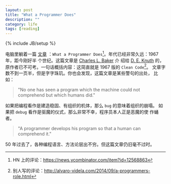 ```yaml
---
layout: post
title: "What a Programmer Does"
description: ""
category: life
tags: [reading]
---
```

{% include JB/setup %}

电脑里躺着一篇
[文章](http://archive.computerhistory.org/resources/text/Knuth_Don_X4100/PDF_index/k-9-pdf/k-9-u2769-1-Baker-What-Programmer-Does.pdf)
：`What a Programmer Does`[^hn]。年代已经非常久远：1967 年，距今刚好半
个世纪。这篇文章是
[Charles L. Baker](http://history.computer.org/pioneers/baker.html) 介
绍给 [D. E. Knuth](http://history.computer.org/pioneers/knuth.html) 的，
原作者已不可考。一句话概括内容：这简直就是 1967 版的 `Clean Code`[^cc]。
文章字数不到一页半，但是字字珠玑。你也会发现，这篇文章是某些警句的出处，
比如：

> "No one has seen a program which the machine could not comprehend but which humans did."

如果把编程看作是建造稳固、有组织的机体，那么 `bug` 的意味着组织的崩塌。
如果把 `debug` 看作是驱魔的仪式，那么非常不幸，程序员本人正是恶魔的使
作蛹者。

> "A programmer develops his program so that a human can comprehend it."

50 年过去了，各种编程语言、方法论层出不穷。但这篇文章仍旧毫不过时。

[^hn]: HN 上的评论：https://news.ycombinator.com/item?id=12568863
[^cc]: 别人写的评论：http://alvaro-videla.com/2014/09/a-programmers-role.html
